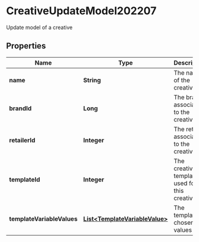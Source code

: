 

# CreativeUpdateModel202207

Update model of a creative

## Properties

Name | Type | Description | Notes
------------ | ------------- | ------------- | -------------
**name** | **String** | The name of the creative | 
**brandId** | **Long** | The brand associated to the creative |  [optional]
**retailerId** | **Integer** | The retailer associated to the creative | 
**templateId** | **Integer** | The creative template used for this creative | 
**templateVariableValues** | [**List&lt;TemplateVariableValue&gt;**](TemplateVariableValue.md) | The template chosen values | 



